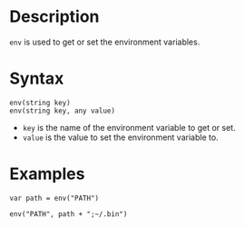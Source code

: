 # Description

`env` is used to get or set the environment variables.

# Syntax

```step
env(string key)
env(string key, any value)
```

- `key` is the name of the environment variable to get or set.
- `value` is the value to set the environment variable to.

# Examples

```step
var path = env("PATH")

env("PATH", path + ";~/.bin")
```
